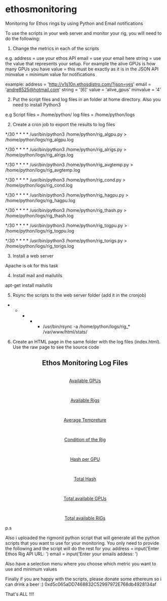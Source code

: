 # ethosmonitoring
Monitoring for Ethos rings by using Python and Email notifications

To use the scripts in your web server and monitor your rig, you will need to do the following:
1) Change the metrics in each of the scripts 

e.g.
address = use your ethos API 
email = use your email here
string = use the value that represents your setup. For example the alive GPUs is how many GPUs you have
value = this must be exactly as it is in the JSON API
minvalue = minimum value for notifications

example:
address = 'http://v1s10n.ethosdistro.com/?json=yes'
email = 'andre8525@hotmail.com'
string = '[6]'
value = 'alive_gpus'
minvalue = '4'


2) Put the script files and log files in an folder at home directory. Also you need to install Python3

e.g 
Script files = /home/python/
log files = /home/python/logs


2) Create a cron job to export the results to log files

*/30 * * * * /usr/bin/python3 /home/python/rig_algpu.py > /home/python/logs/rig_algpu.log

*/30 * * * * /usr/bin/python3 /home/python/rig_alrigs.py > /home/python/logs/rig_alrigs.log

*/30 * * * * /usr/bin/python3 /home/python/rig_avgtemp.py > /home/python/logs/rig_avgtemp.log

*/30 * * * * /usr/bin/python3 /home/python/rig_cond.py > /home/python/logs/rig_cond.log

*/30 * * * * /usr/bin/python3 /home/python/rig_hagpu.py > /home/python/logs/rig_hagpu.log

*/30 * * * * /usr/bin/python3 /home/python/rig_thash.py > /home/python/logs/rig_thash.log

*/30 * * * * /usr/bin/python3 /home/python/rig_togpu.py > /home/python/logs/rig_togpu.log

*/30 * * * * /usr/bin/python3 /home/python/rig_torigs.py > /home/python/logs/rig_torigs.log




3) Install a web server

Apache is ok for this task


4) Install mail and mailutils

apt-get install mailutils


5) Rsync the scripts to the web server folder (add it in the cronjob)

* * * * * /usr/bin/rsync -a /home/python/logs/rig_* /var/www/html/stats/


6) Create an HTML page in the same folder with the log files (index.html). Use the raw page to see the source code

<!DOCTYPE html>
<html>
<head>
<style>
</style>
</head>
<body>
<center>

<h2> Ethos Monitoring Log Files</h2>
<br>
<a href="rig_algpu.log" target="_self">Available GPUs</a> 
</p>
<br>
<p>
<a href="rig_alrigs.log" target="_self">Available Rigs</a>
</p>
<br>
<p>
<a href="rig_avgtemp.log" target="_self">Average Tempreture</a>
</p>
<br>
<p>
<a href="rig_cond.log" target="_self">Condition of the Rig</a>
</p>
<br>
<p>
<a href="rig_hagpu.log" target="_self">Hash per GPU</a>
</p>
<br>
<p>
<a href="rig_thash.log" target="_self">Total Hash</a>
</p>
<br>
<p>
<a href="rig_togpu.log" target="_self">Total available GPUs</a>
</p>
<br>
<p>
<a href="rig_torigs.log" target="_self">Total available RIGs</a>
</p>
</center>
</body>
</html>




p.s 

Also i uploaded the rigmonit python script that will generate all the python scripts that you want to use for your monitoring. You only need to provide the following and the script will do the rest for you:
address = input('Enter Ethos Rig API URL: ')
email = input('Enter your emails addess: ')

Also have a selection menu where you choose which metric you want to use and minimum values


Finally if you are happy with the scripts, please donate some ethereum so i can drink a beer :) 
0xd5c065aDD7468832C52997972E768db4928134af



That's ALL !!!!

